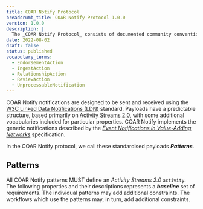 ```yaml
---
title: COAR Notify Protocol
breadcrumb_title: COAR Notify Protocol 1.0.0
version: 1.0.0
description: |
  The _COAR Notify Protocol_ consists of documented community conventions for the use of W3C Linked Data Notifications (LDN) to integrate repository systems with relevant services in a distributed, resilient and web-native architecture.
date: 2022-08-02
draft: false
status: published
vocabulary_terms:
  - EndorsementAction
  - IngestAction
  - RelationshipAction
  - ReviewAction
  - UnprocessableNotification
---
```


COAR Notify notifications are designed to be sent and received using the [W3C Linked Data Notifications (LDN)](https://www.w3.org/TR/2017/REC-ldn-20170502/) standard. Payloads have a predictable structure, based primarily
on [Activity Streams 2.0](https://www.w3.org/TR/activitystreams-core/), with some additional vocabularies included for particular properties. COAR Notify implements the generic notifications described by the _[Event Notifications in Value-Adding Networks](https://www.eventnotifications.net)_ specification.

In the COAR Notify protocol, we call these standardised payloads ***Patterns***.

## Patterns
All COAR Notify patterns MUST define an *Activity Streams 2.0* `activity`. The following properties and their descriptions represents a **_baseline_** set of requirements. The individual patterns may add additional constraints. The workflows which use the patterns may, in turn, add additional constraints.
